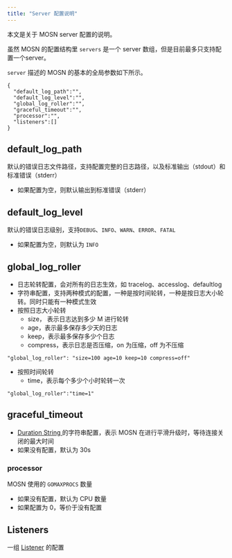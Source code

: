 ```yaml
---
title: "Server 配置说明"
---
```


本文是关于 MOSN server 配置的说明。

虽然 MOSN 的配置结构里 `servers` 是一个 server 数组，但是目前最多只支持配置一个server。

`server` 描述的 MOSN 的基本的全局参数如下所示。

```josn
{
  "default_log_path":"",
  "default_log_level":"",
  "global_log_roller":"",
  "graceful_timeout":"",
  "processor":"",
  "listeners":[]
}
```

## default_log_path

默认的错误日志文件路径，支持配置完整的日志路径，以及标准输出（stdout）和标准错误（stderr）

- 如果配置为空，则默认输出到标准错误（stderr）

## default_log_level

默认的错误日志级别，支持`DEBUG`、`INFO`、`WARN`、`ERROR`、`FATAL`

- 如果配置为空，则默认为 `INFO`

## global_log_roller

- 日志轮转配置，会对所有的日志生效，如 tracelog、accesslog、defaultlog
- 字符串配置，支持两种模式的配置，一种是按时间轮转，一种是按日志大小轮转。同时只能有一种模式生效
- 按照日志大小轮转
  - size， 表示日志达到多少 M 进行轮转
  - age，表示最多保存多少天的日志
  - keep，表示最多保存多少个日志
  - compress，表示日志是否压缩，on 为压缩，off 为不压缩

```
"global_log_roller": "size=100 age=10 keep=10 compress=off"
```

- 按照时间轮转
  - time，表示每个多少个小时轮转一次

```
"global_log_roller":"time=1"
```

## graceful_timeout

- [Duration String ](../../custom#duration-string)的字符串配置，表示 MOSN 在进行平滑升级时，等待连接关闭的最大时间
- 如果没有配置，默认为 30s

### processor

MOSN 使用的 `GOMAXPROCS` 数量
- 如果没有配置，默认为 CPU 数量
- 如果配置为 0，等价于没有配置

## Listeners

一组 [Listener](../../listener/overview) 的配置